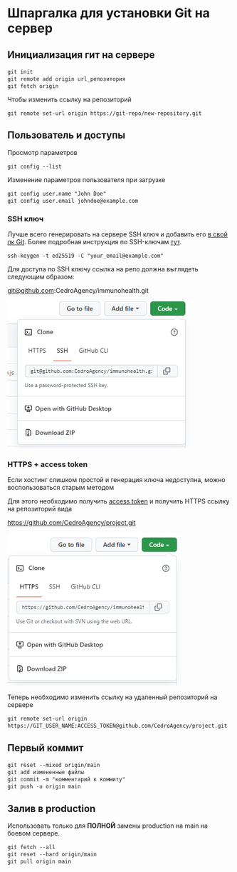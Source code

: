 # Шпаргалка для установки Git на сервер

## Инициализация гит на сервере
```
git init
git remote add origin url_репозитория
git fetch origin
```

Чтобы изменить ссылку на репозиторий
```
git remote set-url origin https://git-repo/new-repository.git
```
## Пользователь и доступы

Просмотр параметров
```
git config --list
```
Изменение параметров пользователя при загрузке
```
git config user.name "John Doe"
git config user.email johndoe@example.com
```
### SSH ключ
Лучше всего генерировать на сервере SSH ключ и добавить его [в свой лк Git](https://github.com/settings/keys). Более подробная инструкция по SSH-ключам [тут](https://docs.github.com/en/authentication/connecting-to-github-with-ssh/generating-a-new-ssh-key-and-adding-it-to-the-ssh-agent).
```
ssh-keygen -t ed25519 -C "your_email@example.com"
```
Для доступа по SSH ключу ссылка на репо должна выглядеть следующим образом:

git@github.com:CedroAgency/immunohealth.git

![SSH repo link](images/24/git_ssh.png)

### HTTPS + access token
Если хостинг слишком простой и генерация ключа недоступна, можно воспользоваться старым методом

Для этого необходимо получить [access token](https://github.com/settings/tokens) и получить HTTPS ссылку на репозиторий вида 

https://github.com/CedroAgency/project.git

![HTTPS repo link](images/24/git_https.png)

Теперь необходимо изменить ссылку на удаленный репозиторий на сервере
```
git remote set-url origin https://GIT_USER_NAME:ACCESS_TOKEN@github.com/CedroAgency/project.git
```

## Первый коммит
```
git reset --mixed origin/main
git add измененные файлы
git commit -m "комментарий к коммиту"
git push -u origin main
```

## Залив в production

Использовать только для **ПОЛНОЙ** замены production на main на боевом сервере. 

```
git fetch --all
git reset --hard origin/main
git pull origin main
```